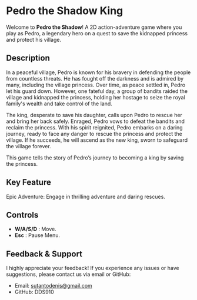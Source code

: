 # Pedro the Shadow King
Welcome to **Pedro the Shadow**!
A 2D action-adventure game where you play as Pedro, a legendary hero on a quest to save the kidnapped princess and protect his village.

## Description
In a peaceful village, Pedro is known for his bravery in defending the people from countless threats. He has fought off the darkness and is admired by many, including the village princess.
Over time, as peace settled in, Pedro let his guard down. However, one fateful day, a group of bandits raided the village and kidnapped the princess, holding her hostage to seize the royal 
family's wealth and take control of the land.

The king, desperate to save his daughter, calls upon Pedro to rescue her and bring her back safely. Enraged, Pedro vows to defeat the bandits and reclaim the princess. With his spirit reignited, 
Pedro embarks on a daring journey, ready to face any danger to rescue the princess and protect the village. If he succeeds, he will ascend as the new king, sworn to safeguard the village forever.

This game tells the story of Pedro’s journey to becoming a king by saving the princess.

## Key Feature
Epic Adventure: Engage in thrilling adventure and daring rescues.

## Controls
- **W/A/S/D** : Move.
- **Esc** : Pause Menu.

## Feedback & Support
I highly appreciate your feedback! If you experience any issues or have suggestions, please contact us via email or GitHub:

- Email: sutantodenis@gmail.com
- GitHub: DDS910
